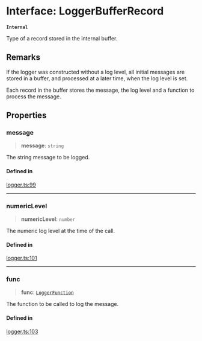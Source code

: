 # Interface: LoggerBufferRecord

**`Internal`**

Type of a record stored in the internal buffer.

## Remarks

If the logger was constructed without a log level, all initial
messages are stored in a buffer, and processed at a later time,
when the log level is set.

Each record in the buffer stores the message, the log level and
a function to process the message.

## Properties

### message

> **message**: `string`

The string message to be logged.

#### Defined in

[logger.ts:99](https://github.com/xpack/logger-ts/blob/62f0bf298555a020ff5b41904da48c7de7b9f72e/src/lib/logger.ts#L99)

***

### numericLevel

> **numericLevel**: `number`

The numeric log level at the time of the call.

#### Defined in

[logger.ts:101](https://github.com/xpack/logger-ts/blob/62f0bf298555a020ff5b41904da48c7de7b9f72e/src/lib/logger.ts#L101)

***

### func

> **func**: [`LoggerFunction`](../type-aliases/LoggerFunction.md)

The function to be called to log the message.

#### Defined in

[logger.ts:103](https://github.com/xpack/logger-ts/blob/62f0bf298555a020ff5b41904da48c7de7b9f72e/src/lib/logger.ts#L103)
